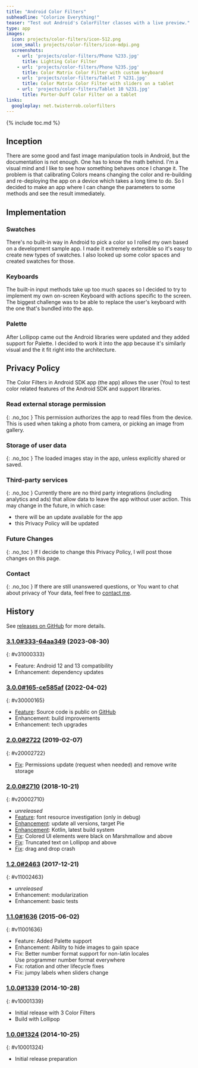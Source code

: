 ```yaml
---
title: "Android Color Filters"
subheadline: "Colorize Everything!"
teaser: "Test out Android's ColorFilter classes with a live preview."
type: app
images:
  icon: projects/color-filters/icon-512.png
  icon_small: projects/color-filters/icon-mdpi.png
  screenshots:
    - url: 'projects/color-filters/Phone %233.jpg'
      title: Lighting Color Filter
    - url: 'projects/color-filters/Phone %235.jpg'
      title: Color Matrix Color Filter with custom keyboard
    - url: 'projects/color-filters/Tablet 7 %231.jpg'
      title: Color Matrix Color Filter with sliders on a tablet
    - url: 'projects/color-filters/Tablet 10 %231.jpg'
      title: Porter-Duff Color Filter on a tablet
links:
  googleplay: net.twisterrob.colorfilters
---
```


{% include toc.md %}

## Inception
There are some good and fast image manipulation tools in Android, but the documentation is not enough. One has to know the math behind. I'm a visual mind and I like to see how something behaves once I change it. The problem is that calibrating Colors means changing the color and re-building and re-deploying the app on a device which takes a long time to do. So I decided to make an app where I can change the parameters to some methods and see the result immediately.

## Implementation

### Swatches
There's no built-in way in Android to pick a color so I rolled my own based on a development sample app. I made it extremely extensible so it's easy to create new types of swatches. I also looked up some color spaces and created swatches for those.

### Keyboards
The built-in input methods take up too much spaces so I decided to try to implement my own on-screen Keyboard with actions specific to the screen. The biggest challenge was to be able to replace the user's keyboard with the one that's bundled into the app.

### Palette
After Lollipop came out the Android libraries were updated and they added support for Palette. I decided to work it into the app because it's similarly visual and the it fit right into the architecture.

## Privacy Policy

The Color Filters in Android SDK app (the app) allows the user (You) to test color related features of the Android SDK and support libraries.

### Read external storage permission
{: .no_toc }
This permission authorizes the app to read files from the device. This is used when taking a photo from camera, or picking an image from gallery.

### Storage of user data
{: .no_toc }
The loaded images stay in the app, unless explicitly shared or saved.

### Third-party services
{: .no_toc }
Currently there are no third party integrations (including analytics and ads) that allow data to leave the app without user action.
This may change in the future, in which case:

* there will be an update available for the app
* this Privacy Policy will be updated

### Future Changes
{: .no_toc }
If I decide to change this Privacy Policy, I will post those changes on this page.

### Contact
{: .no_toc }
If there are still unanswered questions, or You want to chat about privacy of Your data, feel free to [contact&nbsp;me]({{site.baseurl}}/contact).

## History
See [releases on GitHub](https://github.com/TWiStErRob/net.twisterrob.colorfilters/releases) for more details.

### [3.1.0#333-64aa349](https://github.com/TWiStErRob/net.twisterrob.colorfilters/releases/tag/v3.1.0) (2023-08-30)
{: #v31000333}
* Feature: Android 12 and 13 compatibility
* Enhancement: dependency updates

### [3.0.0#165-ce585af](https://github.com/TWiStErRob/net.twisterrob.colorfilters/releases/tag/v3.0.0) (2022-04-02)
{: #v30000165}
 * [Feature](https://github.com/TWiStErRob/net.twisterrob.colorfilters/issues/16): Source code is public on [GitHub](https://github.com/TWiStErRob/net.twisterrob.colorfilters)
 * Enhancement: build improvements
 * Enhancement: tech upgrades

### [2.0.0#2722](https://github.com/TWiStErRob/net.twisterrob.colorfilters/releases/tag/v2.0.0) (2019-02-07)
{: #v20002722}
 * [Fix](https://github.com/TWiStErRob/net.twisterrob.colorfilters/issues/9): Permissions update (request when needed) and remove write storage

### [2.0.0#2710](https://github.com/TWiStErRob/net.twisterrob.colorfilters/releases/tag/v2.0.0-pre) (2018-10-21)
{: #v20002710}
 * _unreleased_
 * [Feature]({{site.baseurl}}/blog/2016/09/android-xml-colors.html): font resource investigation (only in debug)
 * [Enhancement](https://github.com/TWiStErRob/net.twisterrob.colorfilters/issues/6): update all versions, target Pie
 * [Enhancement](https://github.com/TWiStErRob/net.twisterrob.colorfilters/issues/5): Kotlin, latest build system
 * [Fix](https://github.com/TWiStErRob/net.twisterrob.colorfilters/issues/7): Colored UI elements were black on Marshmallow and above
 * [Fix](https://github.com/TWiStErRob/net.twisterrob.colorfilters/issues/8): Truncated text on Lollipop and above
 * [Fix](https://github.com/TWiStErRob/net.twisterrob.colorfilters/issues/4): drag and drop crash

### [1.2.0#2463](https://github.com/TWiStErRob/net.twisterrob.colorfilters/releases/tag/v1.2.0-pre) (2017-12-21)
{: #v11002463}
 * _unreleased_
 * Enhancement: modularization
 * Enhancement: basic tests

### [1.1.0#1636](https://github.com/TWiStErRob/net.twisterrob.colorfilters/releases/tag/v1.1.0) (2015-06-02)
{: #v11001636}
 * Feature: Added Palette support
 * Enhancement: Ability to hide images to gain space
 * Fix: Better number format support for non-latin locales  
   Use programmer number format everywhere
 * Fix: rotation and other lifecycle fixes
 * Fix: jumpy labels when sliders change

### [1.0.0#1339](https://github.com/TWiStErRob/net.twisterrob.colorfilters/releases/tag/v1.0.0) (2014-10-28)
{: #v10001339}
 * Initial release with 3 Color Filters
 * Build with Lollipop

### [1.0.0#1324](https://github.com/TWiStErRob/net.twisterrob.colorfilters/releases/tag/v1.0.0-pre) (2014-10-25)
{: #v10001324}
 * Initial release preparation
